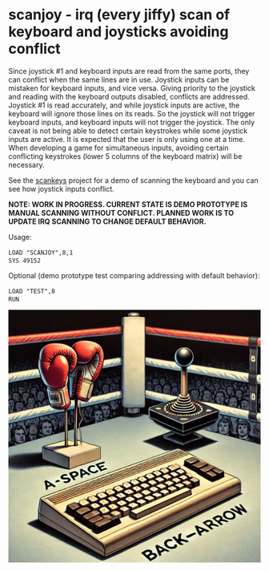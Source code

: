 # scanjoy - irq (every jiffy) scan of keyboard and joysticks avoiding conflict

Since joystick #1 and keyboard inputs are read from the same ports, they can conflict when the same lines are in use.   Joystick inputs can be mistaken for keyboard inputs, and vice versa.  Giving priority to the joystick and reading with the keyboard outputs disabled, conflicts are addressed.  Joystick #1 is read accurately, and while joystick inputs are active, the keyboard will ignore those lines on its reads.   So the joystick will not trigger keyboard inputs, and keyboard inputs will not trigger the joystick.  The only caveat is not being able to detect certain keystrokes while some joystick inputs are active.  It is expected that the user is only using one at a time.  When developing a game for simultaneous inputs, avoiding certain conflicting keystrokes (lower 5 columns of the keyboard matrix) will be necessary.

See the [scankeys](../scankeys) project for a demo of scanning the keyboard and you can see how joystick inputs conflict.

**NOTE: WORK IN PROGRESS.  CURRENT STATE IS DEMO PROTOTYPE IS MANUAL SCANNING WITHOUT CONFLICT.  PLANNED WORK IS TO UPDATE IRQ SCANNING TO CHANGE DEFAULT BEHAVIOR.**

Usage:

````
LOAD "SCANJOY",8,1
SYS 49152
````

Optional (demo prototype test comparing addressing with default behavior):
````
LOAD "TEST",8
RUN
````

![scanjoy.png](scanjoy.png)
